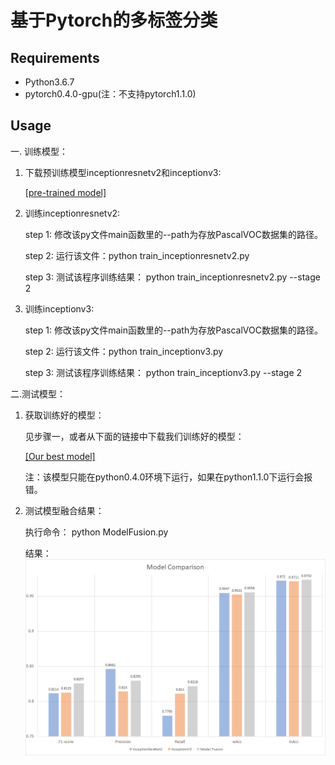 # 基于Pytorch的多标签分类


## Requirements
* Python3.6.7
* pytorch0.4.0-gpu(注：不支持pytorch1.1.0)

## Usage

一. 训练模型：
1. 下载预训练模型inceptionresnetv2和inceptionv3:

    [[pre-trained model]](https://cloud.tsinghua.edu.cn/smart-link/b64c94ee-3515-40a1-9612-af66e7a62cab/)

2. 训练inceptionresnetv2:

    step 1: 修改该py文件main函数里的--path为存放PascalVOC数据集的路径。

    step 2: 运行该文件：python train_inceptionresnetv2.py

    step 3: 测试该程序训练结果： python train_inceptionresnetv2.py --stage 2


3. 训练inceptionv3:

    step 1: 修改该py文件main函数里的--path为存放PascalVOC数据集的路径。

    step 2: 运行该文件：python train_inceptionv3.py

    step 3: 测试该程序训练结果： python train_inceptionv3.py --stage 2


二.测试模型：
1. 获取训练好的模型：

    见步骤一，或者从下面的链接中下载我们训练好的模型：

    [[Our best model]](https://cloud.tsinghua.edu.cn/smart-link/b64c94ee-3515-40a1-9612-af66e7a62cab/)

    注：该模型只能在python0.4.0环境下运行，如果在python1.1.0下运行会报错。

2. 测试模型融合结果：

    执行命令： python ModelFusion.py
    

    结果：
    ![Figure](results.png)
